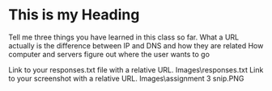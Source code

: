 #  This is my Heading

Tell me three things you have learned in this class so far.
What a URL actually is
the difference between IP and DNS and how they are related
How computer and servers figure out where the user wants to go

Link to your responses.txt file with a relative URL.
Images\responses.txt
Link to your screenshot with a relative URL.
Images\assignment 3 snip.PNG